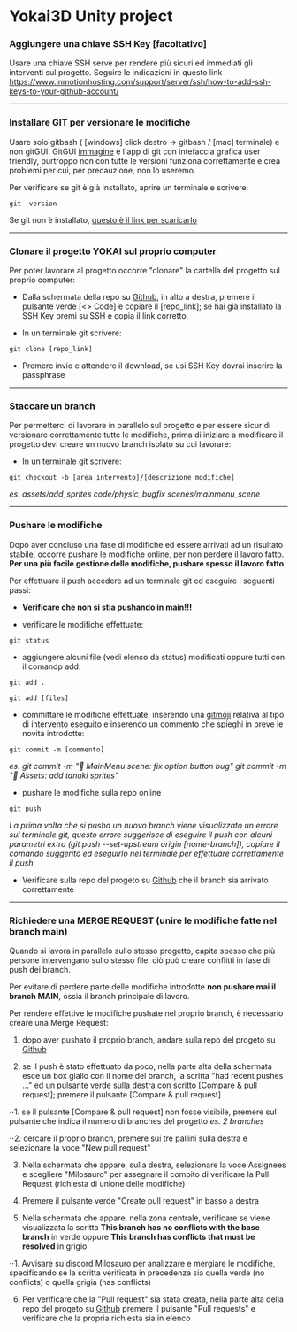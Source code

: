 # Yokai3D Unity project


### Aggiungere una chiave SSH Key [facoltativo]
Usare una chiave SSH serve per rendere più sicuri ed immediati gli interventi sul progetto.
Seguire le indicazioni in questo link
https://www.inmotionhosting.com/support/server/ssh/how-to-add-ssh-keys-to-your-github-account/

---

### Installare GIT per versionare le modifiche
Usare solo gitbash ( [windows] click destro -> gitbash / [mac] terminale) e non gitGUI. GitGUI [immagine](https://git-scm.com/book/en/v2/images/gitk.png) è l'app di git con intefaccia grafica user friendly, purtroppo non con tutte le versioni funziona correttamente e crea problemi per cui, per precauzione, non lo useremo.

Per verificare se git è già installato, aprire un terminale e scrivere:
```
git –version
```

Se git non è installato, [questo è il link per scaricarlo](https://git-scm.com/downloads)

---

### Clonare il progetto YOKAI sul proprio computer
Per poter lavorare al progetto occorre "clonare" la cartella del progetto sul proprio computer:

- Dalla schermata della repo su [Github](https://github.com/divix-art/YOKAI), in alto a destra, premere il pulsante verde [<> Code] e copiare il [repo_link]; se hai già installato la SSH Key premi su SSH e copia il link corretto.

- In un terminale git scrivere:       
```
git clone [repo_link]
```

- Premere invio e attendere il download, se usi SSH Key dovrai inserire la passphrase

---

### Staccare un branch
Per permetterci di lavorare in parallelo sul progetto e per essere sicur di versionare correttamente tutte le modifiche, prima di iniziare a modificare il progetto devi creare un nuovo branch isolato su cui lavorare:

- In un terminale git scrivere:
```
git checkout -b [area_intervento]/[descrizione_modifiche]
```

*es.     assets/add_sprites      code/physic_bugfix      scenes/mainmenu_scene*

---

### Pushare le modifiche
Dopo aver concluso una fase di modifiche ed essere arrivati ad un risultato stabile, occorre pushare le modifiche online, per non perdere il lavoro fatto.
**Per una più facile gestione delle modifiche, pushare spesso il lavoro fatto**

Per effettuare il push accedere ad un terminale git ed eseguire i seguenti passi:

- **Verificare che non si stia pushando in main!!!**

- verificare le modifiche effettuate:
```
git status
```

- aggiungere alcuni file (vedi elenco da status) modificati oppure tutti con il comandp add:
```
git add .
```
```
git add [files]
```

- committare le modifiche effettuate, inserendo una [gitmoji](https://gitmoji.dev/) relativa al tipo di intervento eseguito e inserendo un commento che spieghi in breve le novità introdotte:

```
git commit -m [commento]
```

*es.     git commit -m ":bug: MainMenu scene: fix option button bug"     git commit -m ":bento: Assets: add tanuki sprites"*

- pushare le modifiche sulla repo online
```
git push
```

*La prima volta che si pusha un nuovo branch viene visualizzato un errore sul terminale git, questo errore suggerisce di eseguire il push con alcuni parametri extra (git push --set-upstream origin [nome-branch]), copiare il comando suggerito ed eseguirlo nel terminale per effettuare correttamente il push*

- Verificare sulla repo del progeto su [Github](https://github.com/divix-art/YOKAI) che il branch sia arrivato correttamente

---

### Richiedere una MERGE REQUEST (unire le modifiche fatte nel branch main)
Quando si lavora in parallelo sullo stesso progetto, capita spesso che più persone intervengano sullo stesso file, ciò può creare conflitti in fase di push dei branch.

Per evitare di perdere parte delle modifiche introdotte **non pushare mai il branch MAIN**, ossia il branch principale di lavoro.

Per rendere effettive le modifiche pushate nel proprio branch, è necessario creare una Merge Request:

1) dopo aver pushato il proprio branch, andare sulla repo del progeto su [Github](https://github.com/divix-art/YOKAI)

2) se il push è stato effettuato da poco, nella parte alta della schermata esce un box giallo con il nome del branch, la scritta "had recent pushes ..." ed un pulsante verde sulla destra con scritto [Compare & pull request]; premere il pulsante [Compare & pull request]

⋅⋅1. se il pulsante [Compare & pull request] non fosse visibile, premere sul pulsante che indica il numero di branches del progetto *es. 2 branches*

⋅⋅2. cercare il proprio branch, premere sui tre pallini sulla destra e selezionare la voce "New pull request"

3) Nella schermata che appare, sulla destra, selezionare la voce Assignees e scegliere "Milosauro" per assegnare il compito di verificare la Pull Request (richiesta di unione delle modifiche)

4) Premere il pulsante verde "Create pull request" in basso a destra

5) Nella schermata che appare, nella zona centrale, verificare se viene visualizzata la scritta **This branch has no conflicts with the base branch** in verde oppure **This branch has conflicts that must be resolved** in grigio

⋅⋅1. Avvisare su discord Milosauro per analizzare e mergiare le modifiche, specificando se la scritta verificata in precedenza sia quella verde (no conflicts) o quella grigia (has conflicts)

6) Per verificare che la "Pull request" sia stata creata, nella parte alta della repo del progeto su [Github](https://github.com/divix-art/YOKAI) premere il pulsante "Pull requests" e verificare che la propria richiesta sia in elenco